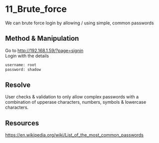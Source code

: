 # 11_Brute_force

We can brute force login by allowing / using simple, common passwords

## Method & Manipulation

Go to http://192.168.1.59/?page=signin  
Login with the details
```bash
username: root
password: shadow
```

## Resolve

User checks & validation to only allow complex passwords with a combination of upperase characters, numbers, symbols & lowercase characters.

## Resources

https://en.wikipedia.org/wiki/List_of_the_most_common_passwords
